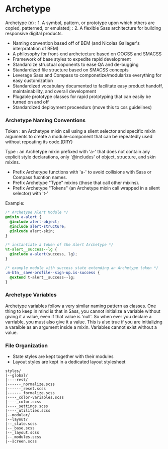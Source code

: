 Archetype
=========

Archetype (n)
: 1. A symbol, pattern, or prototype upon which others are copied, patterned,
or emulated;
: 2. A flexible Sass architecture for building responsive digital products.

* Naming convention based off of BEM (and Nicolas Gallager's interpratation of
  BEM)
* A philosophy for front-end archetecture based on OOCSS and SMACSS
* Framework of base styles to expedite rapid development
* Standarcize structual coponents to ease QA and de-bugging 
* Standardized file structure based on SMACSS concepts
* Leverage Sass and Compass to componetize/modularize everything for easy
  customization
* Standardized vocabulary documented to facilitate easy product handoff,
  maintainability, and overall development
* Plugable prototype classes for rapid prototyping that can easily be turned on
  and off
* Standardized deployment proceedurs (move this to css guidelines)


### Archetype Naming Conventions

Token
: an Archetype mixin call using a slient selector and specific mixin
arguments to create a module-component that can be repeatedly used without
repeating its code.(DRY)

Type
: an Archetype mixin prefixed with 'a-' that does not contain any explicit
style declarations, only '@includes' of object, structure, and skin mixins.

* Prefix Archetype functions with 'a-' to avoid collisions with Sass or Compass
  fucntion names.
* Prefix Archetype "Type" mixins (those that call other mixins).
* Prefix Archetype "Tokens" (an Archetype mixin call wrapped in a silent
  selector) with 't-' 

Example:
```scss
/* Archetype Alert Module */
@mixin a-alert {
  @include alert-object;  
  @include alert-structure;
  @inlcude alert-skin;
}

/* instantiate a token of the Alert Archetype */
%t-alert__success--lg {
  @include a-alert(success, lg);  
}

/* example module with success state extending an Archetype token */
.m-btn__save-profile--sign-up.is-success {
  @extend t-alert__success--lg;
}

```
### Archetype Variables
Archetype variables follow a very similar naming pattern as classes. One thing
to keep in mind is that in Sass, you cannot initialize a variable without
giving it a value, even if that value is 'null'. So when ever you declare
a varriable, you must also give it a value. This is also true if you are
initializing a varaible as an argument inside a mixin. Variables cannot exist
without a value.

### File Organization
* State styles are kept together with their modules
* Layout styles are kept in a dedicated layout stylesheet

```
styles/
|--global/
|----rest/
|------_normalize.scss
|------_reset.scss
|------_formalize.scss
|----_color-variables.scss
|----_color.scss
|----_settings.scss
|----_utilities.scss
|--modular/
|--layout/
|--_state.scss
|--_base.scss
|--_layout.scss
|--_modules.scss
|--screen.scss
```





